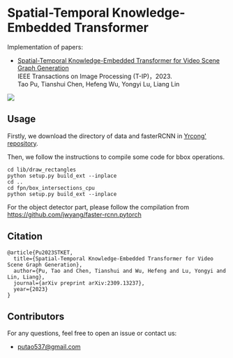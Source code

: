 # Spatial-Temporal Knowledge-Embedded Transformer 

Implementation of papers: 

- [Spatial-Temporal Knowledge-Embedded Transformer for Video Scene Graph Generation](https://arxiv.org/pdf/2309.13237.pdf)  
  IEEE Transactions on Image Processing (T-IP)，2023.   
  Tao Pu, Tianshui Chen, Hefeng Wu, Yongyi Lu, Liang Lin

![](./figures/framework.png)

## Usage
Firstly, we download the directory of data and fasterRCNN in [Yrcong' repository](https://github.com/yrcong/STTran).

Then, we follow the instructions to compile some code for bbox operations.
```
cd lib/draw_rectangles
python setup.py build_ext --inplace
cd ..
cd fpn/box_intersections_cpu
python setup.py build_ext --inplace
```

For the object detector part, please follow the compilation from https://github.com/jwyang/faster-rcnn.pytorch


## Citation
```
@article{Pu2023STKET,
  title={Spatial-Temporal Knowledge-Embedded Transformer for Video Scene Graph Generation},
  author={Pu, Tao and Chen, Tianshui and Wu, Hefeng and Lu, Yongyi and Lin, Liang},
  journal={arXiv preprint arXiv:2309.13237},
  year={2023}
}
```
  
## Contributors
For any questions, feel free to open an issue or contact us:    

* putao537@gmail.com
